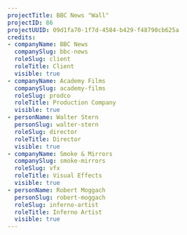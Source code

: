 ```yaml
---
projectTitle: BBC News "Wall"
projectID: 86
projectUUID: 09d1fa70-1f7d-4584-b429-f48790cb625a
credits:
- companyName: BBC News
  companySlug: bbc-news
  roleSlug: client
  roleTitle: Client
  visible: true
- companyName: Academy Films
  companySlug: academy-films
  roleSlug: prodco
  roleTitle: Production Company
  visible: true
- personName: Walter Stern
  personSlug: walter-stern
  roleSlug: director
  roleTitle: Director
  visible: true
- companyName: Smoke & Mirrors
  companySlug: smoke-mirrors
  roleSlug: vfx
  roleTitle: Visual Effects
  visible: true
- personName: Robert Moggach
  personSlug: robert-moggach
  roleSlug: inferno-artist
  roleTitle: Inferno Artist
  visible: true
---
```

